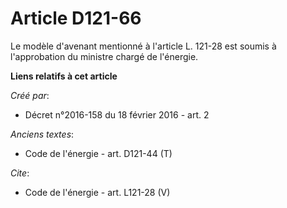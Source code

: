 # Article D121-66

Le modèle d'avenant mentionné à l'article L. 121-28 est soumis à l'approbation du ministre chargé de l'énergie.

**Liens relatifs à cet article**

_Créé par_:

  - Décret n°2016-158 du 18 février 2016 - art. 2

_Anciens textes_:

  - Code de l'énergie - art. D121-44 (T)

_Cite_:

  - Code de l'énergie - art. L121-28 (V)
